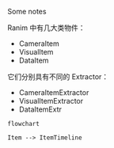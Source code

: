 Some notes

Ranim 中有几大类物件：

- CameraItem
- VisualItem
- DataItem

它们分别具有不同的 Extractor：

- CameraItemExtractor
- VisualItemExtractor
- DataItemExtr

```mermaid
flowchart

Item --> ItemTimeline
```


